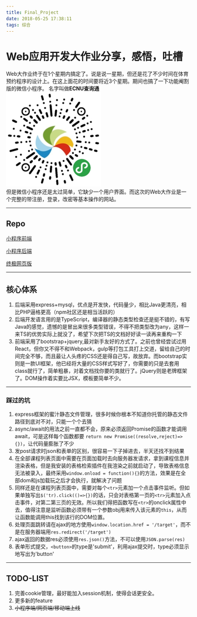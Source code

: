 ```yaml
---
title: Final_Project
date: 2018-05-25 17:38:11
tags: 综合
---
```

# Web应用开发大作业分享，感悟，吐槽

 Web大作业终于在1个星期内搞定了。说是说一星期，但还是花了不少时间在体育预约程序的设计上。在这上面花的时间要将近3个星期。期间也搞了一下功能阉割版的微信小程序。
名字叫做**ECNU查询通** ![小程序二维码](Final-Project/a.jpg)<br/>
但是微信小程序还是太过简单，它缺少一个用户界面。而这次的Web大作业是一个完整的带注册，登录，改密等基本操作的网站。

---
## Repo
[小程序前端](https://github.com/fun4wut/gelEle_frontend)

[小程序后端](https://github.com/fun4wut/queryEle_backend)

[终极网页版](https://github.com/fun4wut/WebFinalProject)

---

## 核心体系
1. 后端采用express+mysql，优点是开发快，代码量少，相比Java更清亮，相比PHP逼格更高（npm社区还是相当活跃的）
2. 后端开发语言用的是TypeScript，编译器的静态类型检查还是挺不错的，有写Java的感觉，遗憾的是冒出来很多类型错误，不得不把类型改为any，这样一来TS的优势实际上就没了，希望下次把TS的文档好好读一读再来重构一下
3. 前端采用了bootstrap+jquery,最对新手友好的方式了。之前也曾经尝试过用React，但你又不得不和Webpack，gulp等打包工具打上交道，留给自己的时间完全不够，而且最让人头疼的CSS还是得自己写，故放弃。而bootstrap实则是一款UI框架，他已经将大量的CSS样式写好了，你需要的只是去套用class就行了，简单粗暴，对着文档找你要的类就行了。jQuery则是老牌框架了。DOM操作着实要比JSX，模板要简单不少。

---
### 踩过的坑
1. express框架的蜜汁静态文件管理，很多时候你根本不知道你托管的静态文件路径到底对不对，只能一个个去猜
2. async/await的用法之前一直都不会，原来必须返回Promise的函数才能调用await，可是这样每个函数都要 ```return new Promise((resolve,reject)=>{})```，让代码量膨胀了不少
3. 发post请求时json和表单的区别，很容易一下子掉进去，半天还找不到结果
4. 在全部课程列表页面中需要在页面加载时去向服务器发请求，拿到课程信息并渲染表格，但是我安装的表格检索插件在我渲染之前就启动了，导致表格信息无法被录入，最终采用`window.onload = function(){}`的方法，效果是在全部dom和js加载玩之后才会执行，就解决了问题
5. 同样还是在课程列表页面中，需要对每个`<tr>`元素加一个点击事件监听。但如果单独写出`$('tr).click(()=>{})`的话，只会对表格第一页的`<tr>`元素加入点击事件，对第二第三页的无效。所以我们得把函数写在`<tr>`的onclick属性中去，值得注意是监听函数必须带有一个参数obj用来传入该元素的`this`，从而让函数能调用this找到该行的DOM位置。
6. 处理页面跳转请在ajax的地方使用`window.location.href = '/target'`，而不是在服务器端用`res.redirect('/target')`
7. ajax返回的数据res必须使用`res.json()`方法，不可以使用`JSON.parse(res)`
8. 表单形式提交，`<button>`的type是'submit'，利用ajax提交时，type必须显示地写出为'button'

---
## TODO-LIST
1. 完善cookie管理，最好能加入session机制，使得会话更安全。
2. 更多新的feature
3. <del>小程序端/网页端/移动端上线</del>
